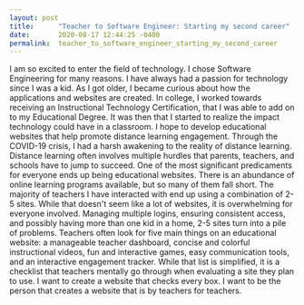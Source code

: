```yaml
---
layout: post
title:      "Teacher to Software Engineer: Starting my second career"
date:       2020-08-17 12:44:25 -0400
permalink:  teacher_to_software_engineer_starting_my_second_career
---
```



I am so excited to enter the field of technology. I chose Software Engineering for many reasons.  I have always had a passion for technology since I was a kid. As I got older, I became curious about how the applications and websites are created. In college, I worked towards receiving an Instructional Technology Certification, that I was able to add on to my Educational Degree. It was then that I started to realize the impact technology could have in a classroom. I hope to develop educational websites that help promote distance learning engagement. Through the COVID-19 crisis, I had a harsh awakening to the reality of distance learning. Distance learning often involves multiple hurdles that parents, teachers, and schools have to jump to succeed. One of the most significant predicaments for everyone ends up being educational websites.  There is an abundance of online learning programs available, but so many of them fall short. The majority of teachers I have interacted with end up using a combination of 2-5 sites. While that doesn't seem like a lot of websites, it is overwhelming for everyone involved. Managing multiple logins, ensuring consistent access, and possibly having more than one kid in a home, 2-5 sites turn into a pile of problems. Teachers often look for five main things on an educational website: a manageable teacher dashboard, concise and colorful instructional videos, fun and interactive games, easy communication tools, and an interactive engagement tracker. While that list is simplified, it is a checklist that teachers mentally go through when evaluating a site they plan to use. I want to create a website that checks every box. I want to be the person that creates a website that is by teachers for teachers. 
